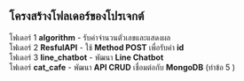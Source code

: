 ## โครงสร้างโฟลเดอร์ของโปรเจกต์

โฟเดอร์ 1 **algorithm** - รับค่าจำนวนตัวเลขและแสดงผล  
โฟเดอร์ 2 **ResfulAPI** - ใช้ **Method POST** เพื่อรับค่า **id**  
โฟเดอร์ 3 **line_chatbot** - พัฒนา **Line Chatbot**  
โฟเดอร์  **cat_cafe** - พัฒนา **API CRUD** เชื่อมต่อกับ **MongoDB** (ทำข้อ 5 )  


